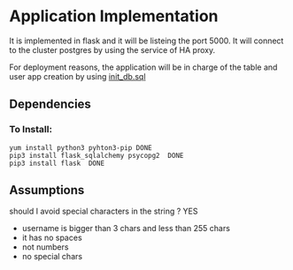 # Application Implementation

It is implemented in flask and it will be listeing the port 5000. It will connect to the cluster postgres by using the service of HA proxy.

For deployment reasons, the application will be in charge of the table and user app creation by using [init_db.sql](https://github.com/carlo4002/revolut_interview/blob/main/app/init_db.sql)


## Dependencies ##
### To Install:

    yum install python3 pyhton3-pip DONE
    pip3 install flask_sqlalchemy psycopg2  DONE
    pip3 install flask  DONE

## Assumptions ###

should I avoid special characters in the string ? YES 
- username is bigger than 3 chars and less than 255 chars
- it has no spaces
- not numbers
- no special chars
